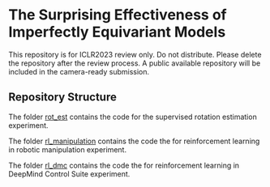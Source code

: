 # The Surprising Effectiveness of Imperfectly Equivariant Models

This repository is for ICLR2023 review only. Do not distribute. Please delete the repository after the review process. A public available repository will be included in the camera-ready submission.

## Repository Structure
The folder [rot_est](rot_est/README.md) contains the code for the supervised rotation estimation experiment.

The folder [rl_manipulation](rl_manipulation/README.md) contains the code the for reinforcement learning in robotic manipulation experiment.

The folder [rl_dmc](rl_dmc/README.md) contains the code the for reinforcement learning in DeepMind Control Suite experiment.
